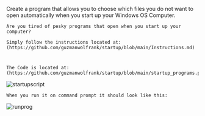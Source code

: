 Create a program that allows you to choose which files you do not want to open automatically when you start up your Windows OS Computer.


    Are you tired of pesky programs that open when you start up your computer? 
    
    Simply follow the instructions located at:  (https://github.com/guzmanwolfrank/startup/blob/main/Instructions.md)


#

    The Code is located at: (https://github.com/guzmanwolfrank/startup/blob/main/startup_programs.py)
   ![startupscript](https://user-images.githubusercontent.com/29739578/229172981-32b4bfd5-ddf4-4bdf-bfb0-e176160444a4.jpg)



    When you run it on command prompt it should look like this: 
   ![runprog](https://user-images.githubusercontent.com/29739578/229173025-95577ed1-678b-4e2f-9af2-c102852be1d1.jpg)
